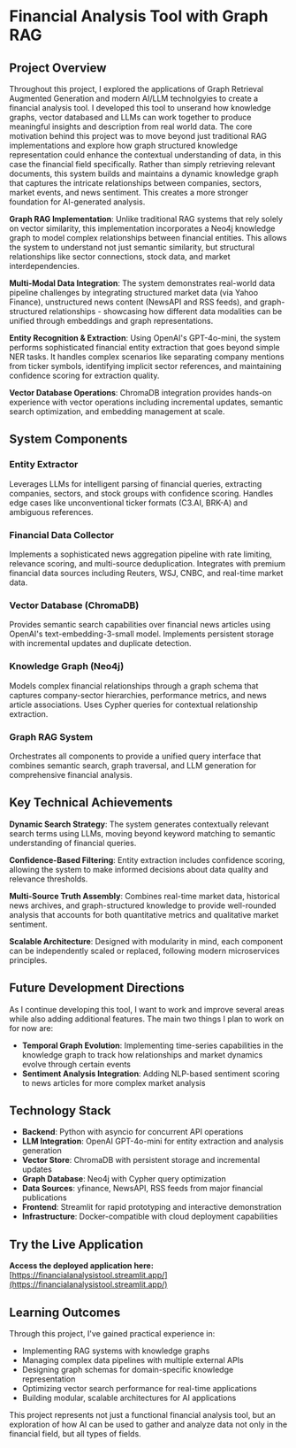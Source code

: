 # Financial Analysis Tool with Graph RAG

## Project Overview

Throughout this project, I explored the applications of Graph Retrieval Augmented Generation and modern AI/LLM technolgyies to create a financial analysis tool. I developed this tool to unserand how knowledge graphs, vector databased and LLMs can work together to produce meaningful insights and description from real world data. The core motivation behind this project was to move beyond just traditional RAG implementations and explore how graph structured knowledge representation could enhance the contextual understanding of data, in this case the financial field specifically. Rather than simply retrieving relevant documents, this system builds and maintains a dynamic knowledge graph that captures the intricate relationships between companies, sectors, market events, and news sentiment. This creates a more stronger foundation for AI-generated analysis.


**Graph RAG Implementation**: Unlike traditional RAG systems that rely solely on vector similarity, this implementation incorporates a Neo4j knowledge graph to model complex relationships between financial entities. This allows the system to understand not just semantic similarity, but structural relationships like sector connections, stock data, and market interdependencies.

**Multi-Modal Data Integration**: The system demonstrates real-world data pipeline challenges by integrating structured market data (via Yahoo Finance), unstructured news content (NewsAPI and RSS feeds), and graph-structured relationships - showcasing how different data modalities can be unified through embeddings and graph representations.

**Entity Recognition & Extraction**: Using OpenAI's GPT-4o-mini, the system performs sophisticated financial entity extraction that goes beyond simple NER tasks. It handles complex scenarios like separating company mentions from ticker symbols, identifying implicit sector references, and maintaining confidence scoring for extraction quality.

**Vector Database Operations**: ChromaDB integration provides hands-on experience with  vector operations including incremental updates, semantic search optimization, and embedding management at scale.

## System Components

### Entity Extractor
Leverages LLMs for intelligent parsing of financial queries, extracting companies, sectors, and stock groups with confidence scoring. Handles edge cases like unconventional ticker formats (C3.AI, BRK-A) and ambiguous references.

### Financial Data Collector  
Implements a sophisticated news aggregation pipeline with rate limiting, relevance scoring, and multi-source deduplication. Integrates with premium financial data sources including Reuters, WSJ, CNBC, and real-time market data.

### Vector Database (ChromaDB)
Provides semantic search capabilities over financial news articles using OpenAI's text-embedding-3-small model. Implements persistent storage with incremental updates and duplicate detection.

### Knowledge Graph (Neo4j)
Models complex financial relationships through a graph schema that captures company-sector hierarchies, performance metrics, and news article associations. Uses Cypher queries for contextual relationship extraction.

### Graph RAG System
Orchestrates all components to provide a unified query interface that combines semantic search, graph traversal, and LLM generation for comprehensive financial analysis.

## Key Technical Achievements

**Dynamic Search Strategy**: The system generates contextually relevant search terms using LLMs, moving beyond keyword matching to semantic understanding of financial queries.

**Confidence-Based Filtering**: Entity extraction includes confidence scoring, allowing the system to make informed decisions about data quality and relevance thresholds.

**Multi-Source Truth Assembly**: Combines real-time market data, historical news archives, and graph-structured knowledge to provide well-rounded analysis that accounts for both quantitative metrics and qualitative market sentiment.

**Scalable Architecture**: Designed with modularity in mind, each component can be independently scaled or replaced, following modern microservices principles.

## Future Development Directions

As I continue developing this tool, I want to work and improve several areas while also adding additional features. The main two things I plan to work on for now are:

- **Temporal Graph Evolution**: 
Implementing time-series capabilities in the knowledge graph to track how relationships and market dynamics evolve through certain events
- **Sentiment Analysis Integration**: 
Adding NLP-based sentiment scoring to news articles for more complex market analysis

## Technology Stack

- **Backend**: Python with asyncio for concurrent API operations
- **LLM Integration**: OpenAI GPT-4o-mini for entity extraction and analysis generation
- **Vector Store**: ChromaDB with persistent storage and incremental updates
- **Graph Database**: Neo4j with Cypher query optimization
- **Data Sources**: yfinance, NewsAPI, RSS feeds from major financial publications
- **Frontend**: Streamlit for rapid prototyping and interactive demonstration
- **Infrastructure**: Docker-compatible with cloud deployment capabilities

## Try the Live Application

**Access the deployed application here:** [https://financialanalysistool.streamlit.app/](https://financialanalysistool.streamlit.app/)

## Learning Outcomes

Through this project, I've gained practical experience in:
- Implementing RAG systems with knowledge graphs
- Managing complex data pipelines with multiple external APIs
- Designing graph schemas for domain-specific knowledge representation
- Optimizing vector search performance for real-time applications
- Building modular, scalable architectures for AI applications

This project represents not just a functional financial analysis tool, but an exploration of how AI can be used to gather and analyze data not only in the financial field, but all types of fields.